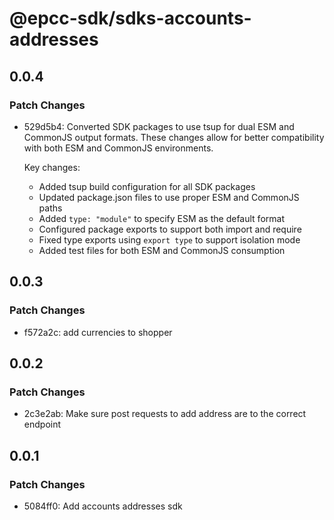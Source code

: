 # @epcc-sdk/sdks-accounts-addresses

## 0.0.4

### Patch Changes

- 529d5b4: Converted SDK packages to use tsup for dual ESM and CommonJS output formats. These changes allow for better compatibility with both ESM and CommonJS environments.

  Key changes:

  - Added tsup build configuration for all SDK packages
  - Updated package.json files to use proper ESM and CommonJS paths
  - Added `type: "module"` to specify ESM as the default format
  - Configured package exports to support both import and require
  - Fixed type exports using `export type` to support isolation mode
  - Added test files for both ESM and CommonJS consumption

## 0.0.3

### Patch Changes

- f572a2c: add currencies to shopper

## 0.0.2

### Patch Changes

- 2c3e2ab: Make sure post requests to add address are to the correct endpoint

## 0.0.1

### Patch Changes

- 5084ff0: Add accounts addresses sdk
